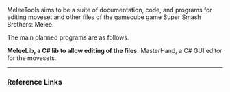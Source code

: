 MeleeTools aims to be a suite of documentation, code, and programs for editing moveset and other files of the gamecube game Super Smash Brothers: Melee.

The main planned programs are as follows.

**MeleeLib, a C# lib to allow editing of the files.** MasterHand, a C# GUI editor for the movesets.

---

### Reference Links ###